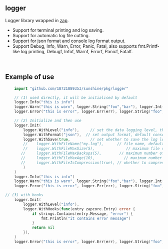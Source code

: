 ## logger

Logger library wrapped in [zap](https://github.com/uber-go/zap).

- Support for terminal printing and log saving.
- Support for automatic log file cutting.
- Support for json format and console log format output.
- Support Debug, Info, Warn, Error, Panic, Fatal, also supports fmt.Printf-like log printing, Debugf, Infof, Warnf, Errorf, Panicf, Fatalf.

<br>

## Example of use

```go
    import "github.com/18721889353/sunshine/pkg/logger"

    // (1) used directly, it will be initialised by default
    logger.Info("this is info")
    logger.Warn("this is warn", logger.String("foo","bar"), logger.Int("size",10), logger.Any("obj",obj))
    logger.Error("this is error", logger.Err(err), logger.String("foo","bar"))

    // (2) Initialize and then use
    logger.Init(
        logger.WithLevel("info"),     // set the data logging level, the default is debug
        logger.WithFormat("json"),  // set output format, default console
        logger.WithSave(true,         // set whether to save the log locally, default false
        //    logger.WithFileName("my.log"),      // file name, default is "out.log"
        //    logger.WithFileMaxSize(5),              // maximum file size (MB), default 10
       //     logger.WithFileMaxBackups(5),        // maximum number of old files, default 100
       //     logger.WithFileMaxAge(10),             // maximum number of days for old documents, default 30
       //     logger.WithFileIsCompression(true), // whether to compress and archive old files, default false
        )
    )
    logger.Info("this is info")
    logger.Warn("this is warn", logger.String("foo","bar"), logger.Int("size",10), logger.Any("obj",obj))
    logger.Error("this is error", logger.Err(err), logger.String("foo","bar"))

// (3) with hooks
    logger.Init(
        logger.WithLevel("info"),
        logger.WithHooks(func(entry zapcore.Entry) error {
            if strings.Contains(entry.Message, "error") {
                fmt.Println("it contains error message")
            }
            return nil
        }),
    )
    logger.Error("this is error", logger.Err(err), logger.String("foo","bar"))
```
